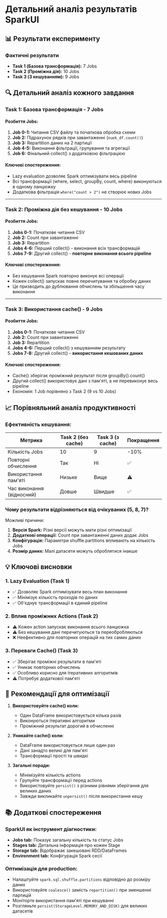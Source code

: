 # Детальний аналіз результатів SparkUI

## 📊 Результати експерименту

### Фактичні результати
- **Task 1 (Базова трансформація):** 7 Jobs
- **Task 2 (Проміжна дія):** 10 Jobs  
- **Task 3 (З кешуванням):** 9 Jobs

## 🔍 Детальний аналіз кожного завдання

### Task 1: Базова трансформація - 7 Jobs

#### Розбиття Jobs:
1. **Job 0-1:** Читання CSV файлу та початкова обробка схеми
2. **Job 2:** Підрахунок рядків при завантаженні (`nuek_df.count()`)
3. **Job 3:** Repartition даних на 2 партиції
4. **Job 4-5:** Виконання фільтрації, групування та агрегації
5. **Job 6:** Фінальний collect() з додатковою фільтрацією

#### Ключові спостереження:
- Lazy evaluation дозволяє Spark оптимізувати весь pipeline
- Всі трансформації (where, select, groupBy, count, where) виконуються в одному ланцюжку
- Додаткова фільтрація `where("count > 2")` не створює нових Jobs

---

### Task 2: Проміжна дія без кешування - 10 Jobs

#### Розбиття Jobs:
1. **Jobs 0-1:** Початкове читання CSV
2. **Job 2:** Count при завантаженні
3. **Job 3:** Repartition
4. **Jobs 4-6:** Перший collect() - виконання всіх трансформацій
5. **Jobs 7-9:** Другий collect() - **повторне виконання всього pipeline**

#### Ключові спостереження:
- Без кешування Spark повторно виконує всі операції
- Кожен collect() запускає повне перечитування та обробку даних
- Це призводить до дублювання обчислень та збільшення часу виконання

---

### Task 3: Використання cache() - 9 Jobs

#### Розбиття Jobs:
1. **Jobs 0-1:** Початкове читання CSV
2. **Job 2:** Count при завантаженні
3. **Job 3:** Repartition
4. **Jobs 4-6:** Перший collect() з кешуванням результату
5. **Jobs 7-8:** Другий collect() - **використання кешованих даних**

#### Ключові спостереження:
- Cache() зберігає проміжний результат після groupBy().count()
- Другий collect() використовує дані з пам'яті, а не перевиконує весь pipeline
- Економія: 1 Job порівняно з Task 2 (9 vs 10 Jobs)

## 📈 Порівняльний аналіз продуктивності

### Ефективність кешування:

| Метрика | Task 2 (без cache) | Task 3 (з cache) | Покращення |
|---------|-------------------|------------------|------------|
| Кількість Jobs | 10 | 9 | -10% |
| Повторні обчислення | Так | Ні | ✅ |
| Використання пам'яті | Низьке | Вище | ⚠️ |
| Час виконання (відносний) | Довше | Швидше | ✅ |

### Чому результати відрізняються від очікуваних (5, 8, 7)?

Можливі причини:
1. **Версія Spark:** Різні версії можуть мати різні оптимізації
2. **Додаткові операції:** Count при завантаженні даних додає Jobs
3. **Конфігурація:** Параметри shuffle.partitions впливають на кількість Jobs
4. **Розмір даних:** Малі датасети можуть оброблятися інакше

## 💡 Ключові висновки

### 1. Lazy Evaluation (Task 1)
- ✅ Дозволяє Spark оптимізувати весь план виконання
- ✅ Мінімізує кількість проходів по даних
- ✅ Об'єднує трансформації в єдиний pipeline

### 2. Вплив проміжних Actions (Task 2)
- ⚠️ Кожен action запускає виконання всього ланцюжка
- ⚠️ Без кешування дані перечитуються та переобробляються
- ❌ Неефективно для повторних операцій на тих самих даних

### 3. Переваги Cache() (Task 3)
- ✅ Зберігає проміжні результати в пам'яті
- ✅ Уникає повторних обчислень
- ✅ Особливо корисно для ітеративних алгоритмів
- ⚠️ Потребує додаткової пам'яті

## 🎯 Рекомендації для оптимізації

1. **Використовуйте cache() коли:**
   - Один DataFrame використовується кілька разів
   - Виконуються ітеративні алгоритми
   - Проміжний результат дорогий в обчисленні

2. **Уникайте cache() коли:**
   - DataFrame використовується лише один раз
   - Дані занадто великі для пам'яті
   - Трансформації прості та швидкі

3. **Загальні поради:**
   - Мінімізуйте кількість actions
   - Групуйте трансформації перед actions
   - Використовуйте `persist()` з різними рівнями зберігання для великих даних
   - Завжди викликайте `unpersist()` після використання кешу

## 📚 Додаткові спостереження

### SparkUI як інструмент діагностики:
- **Jobs tab:** Показує загальну кількість та статус Jobs
- **Stages tab:** Детальна інформація про кожен Stage
- **Storage tab:** Відображає закешовані RDD/DataFrames
- **Environment tab:** Конфігурація Spark сесії

### Оптимізація для production:
- Налаштуйте `spark.sql.shuffle.partitions` відповідно до розміру даних
- Використовуйте `coalesce()` замість `repartition()` при зменшенні партицій
- Моніторте використання пам'яті при кешуванні
- Розгляньте `persist(StorageLevel.MEMORY_AND_DISK)` для великих датасетів
